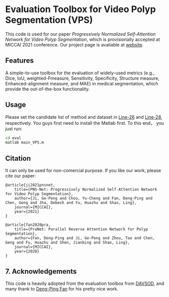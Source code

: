 # Evaluation Toolbox for Video Polyp Segmentation (VPS)

This code is used for our paper _Progressively Normalized Self-Attention Network for Video Polyp Segmentation_, which is provisionally accepted at MICCAI 2021 conference. Our project page is avaliable at [website](http://dpfan.net/pranet/).

## Features

A simple-to-use toolbox for the evaluation of widely-used metrics (e.g., Dice, IoU, weighted-Fmeasure, Sensitivity, Specificity, Structure measure, Enhanced-alignment measure, and MAE) in medical segmentation, which provide the out-of-the-box functionality.

## Usage

Please set the candidate list of method and dataset in [Line-26](https://github.com/GewelsJI/PNS-Net/blob/7c3996afa3aeacad2316d76b7b4747c8579a9b35/eval/main_VPS.m#L26) and [Line-28](https://github.com/GewelsJI/PNS-Net/blob/7c3996afa3aeacad2316d76b7b4747c8579a9b35/eval/main_VPS.m#L28), respectively. 
You guys first need to install the Matlab first.
To this end， you just run:

```bash
cd eval 
matlab main_VPS.m
```

## Citation

It can only be used for non-comercial purpose. If you like our work, please cite our paper:

    @article{ji2021pnsnet,
        title={PNS-Net: Progressively Normalized Self-Attention Network for Video Polyp Segmentation},
        author={Ji, Ge-Peng and Chou, Yu-Cheng and Fan, Deng-Ping and Chen, Geng and Jha, Debesh and Fu, Huazhu and Shao, Ling},
        journal={MICCAI},
        year={2021}
    }
    
    @article{fan2020pra,
        title={PraNet: Parallel Reverse Attention Network for Polyp Segmentation},
        author={Fan, Deng-Ping and Ji, Ge-Peng and Zhou, Tao and Chen, Geng and Fu, Huazhu and Shen, Jianbing and Shao, Ling},
        journal={MICCAI},
        year={2020}
    }


## 7. Acknowledgements

This code is heavily adopted from the evaluation toolbox from [DAVSOD](https://github.com/DengPingFan/DAVSOD), and many thank to [Deng-Ping Fan](https://scholar.google.com/citations?user=kakwJ5QAAAAJ&hl=en) for his pretty nice work.
